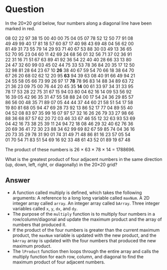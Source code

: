 # Question

In the 20×20 grid below, four numbers along a diagonal line have been marked in red.

08 02 22 97 38 15 00 40 00 75 04 05 07 78 52 12 50 77 91 08<br>
49 49 99 40 17 81 18 57 60 87 17 40 98 43 69 48 04 56 62 00<br>
81 49 31 73 55 79 14 29 93 71 40 67 53 88 30 03 49 13 36 65<br>
52 70 95 23 04 60 11 42 69 24 68 56 01 32 56 71 37 02 36 91<br>
22 31 16 71 51 67 63 89 41 92 36 54 22 40 40 28 66 33 13 80<br>
24 47 32 60 99 03 45 02 44 75 33 53 78 36 84 20 35 17 12 50<br>
32 98 81 28 64 23 67 10 <b>26</b> 38 40 67 59 54 70 66 18 38 64 70<br>
67 26 20 68 02 62 12 20 95 <b>63</b> 94 39 63 08 40 91 66 49 94 21<br>
24 55 58 05 66 73 99 26 97 17 <b>78</b> 78 96 83 14 88 34 89 63 72<br>
21 36 23 09 75 00 76 44 20 45 35 <b>14</b> 00 61 33 97 34 31 33 95<br>
78 17 53 28 22 75 31 67 15 94 03 80 04 62 16 14 09 53 56 92<br>
16 39 05 42 96 35 31 47 55 58 88 24 00 17 54 24 36 29 85 57<br>
86 56 00 48 35 71 89 07 05 44 44 37 44 60 21 58 51 54 17 58<br>
19 80 81 68 05 94 47 69 28 73 92 13 86 52 17 77 04 89 55 40<br>
04 52 08 83 97 35 99 16 07 97 57 32 16 26 26 79 33 27 98 66<br>
88 36 68 87 57 62 20 72 03 46 33 67 46 55 12 32 63 93 53 69<br>
04 42 16 73 38 25 39 11 24 94 72 18 08 46 29 32 40 62 76 36<br>
20 69 36 41 72 30 23 88 34 62 99 69 82 67 59 85 74 04 36 16<br>
20 73 35 29 78 31 90 01 74 31 49 71 48 86 81 16 23 57 05 54<br>
01 70 54 71 83 51 54 69 16 92 33 48 61 43 52 01 89 19 67 48<br>

The product of these numbers is 26 × 63 × 78 × 14 = 1788696.

What is the greatest product of four adjacent numbers in the same direction (up, down, left, right, or diagonally) in the 20×20 grid?

## Answer

- A function called multiply is defined, which takes the following arguments:
    A reference to a long long variable called `maxNum`.
    A 2D integer array called `array`.
    An integer array called `bArray`.
    Three integer variables called `x`, `y`, `dx`, and `dy`.
- The purpose of the `multiply` function is to multiply four numbers in a row/column/diagonal and update the maximum product and the array of numbers that produced it.
- If the product of the four numbers is greater than the current maximum product, the `maxNum` variable is updated with the new product, and the `bArray` array is updated with the four numbers that produced the new maximum product.
- The `lProduct` function then loops through the entire array and calls the multiply function for each row, column, and diagonal to find the maximum product of four adjacent numbers.
